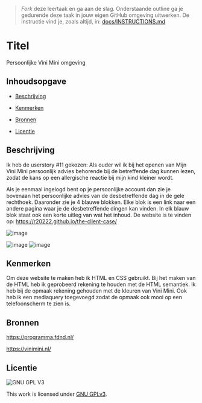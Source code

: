 > _Fork_ deze leertaak en ga aan de slag. Onderstaande outline ga je gedurende deze taak in jouw eigen GitHub omgeving uitwerken. De instructie vind je, zoals altijd, in: [docs/INSTRUCTIONS.md](docs/INSTRUCTIONS.md)

# Titel
Persoonlijke Vini Mini omgeving 

## Inhoudsopgave

  * [Beschrijving](#beschrijving)
  

  * [Kenmerken](#kenmerken)
  
  
  * [Bronnen](#bronnen)
  
  
  * [Licentie](#licentie)

## Beschrijving
<!-- In de Beschrijving staat hoe je project er uit ziet, hoe het werkt en wat je er mee kan. -->
<!-- Voeg een mooie poster visual toe 📸 -->
<!-- Voeg een link toe naar Github Pages 🌐-->

Ik heb de userstory #11 gekozen: Als ouder wil ik bij het openen van Mijn Vini Mini persoonlijk advies behorende bij de betreffende dag kunnen lezen, zodat de kans op een allergische reactie bij mijn kind kleiner wordt.
  
  Als je eenmaal ingelogd bent op je persoonlijke account dan zie je bovenaan het persoonlijke advies van de desbetreffende dag in de gele rechthoek. Daaronder zie je 4 blauwe blokken. Elke blok is een link naar een andere pagina waar je de desbetreffende dingen kan vinden. In elk blauw blok staat ook een korte uitleg van wat het inhoud. De website is te vinden op: https://r20222.github.io/the-client-case/
  
  ![image](https://user-images.githubusercontent.com/101579892/195294195-9fc993a9-b67a-44fd-bb2c-7e8329b6d970.png)

  ![image](https://user-images.githubusercontent.com/101579892/195309753-d3cfa521-bdb1-408b-bfd1-675481ab554c.png)
![image](https://user-images.githubusercontent.com/101579892/195309914-a40932da-d374-41f4-840c-f3cfc9797717.png)


## Kenmerken
<!-- Bij Kenmerken staat welke technieken zijn gebruikt en hoe. Wat is de HTML structuur? Wat zijn de belangrijkste dingen in CSS? Wat is er met Javascript gedaan en hoe? Misschien heb je een framwork of library gebruikt? -->

  Om deze website te maken heb ik HTML en CSS gebruikt. Bij het maken van de HTML heb ik geprobeerd rekening te houden met de HTML semantiek. Ik heb bij de opmaak rekening gehouden met de kleuren van Vini Mini. Ook heb ik een mediaquery toegevoegd zodat de opmaak ook mooi op een telefoonscherm te zien is.

## Bronnen

 https://programma.fdnd.nl/
  
  https://vinimini.nl/

## Licentie

![GNU GPL V3](https://www.gnu.org/graphics/gplv3-127x51.png)

This work is licensed under [GNU GPLv3](./LICENSE).
